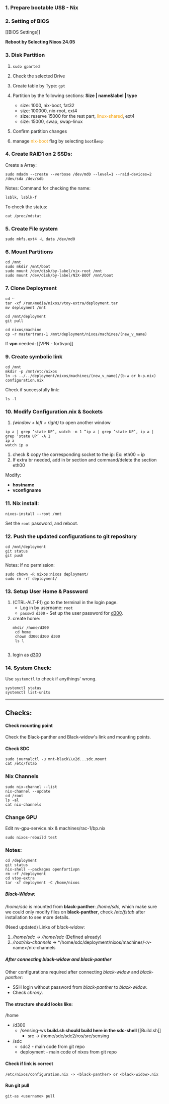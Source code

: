 ### 1. Prepare bootable USB - Nix

### 2. Setting of BIOS

[[BIOS Settings]]

 **Reboot by Selecting Nixos 24.05**
### 3. Disk Partition
1. ```sudo gparted```
2. Check the selected Drive
3. Create table by Type: ```gpt```
4. Partition by the following sections:
   **Size | name&label | type** 
	* size: 1000, nix-boot, fat32
	* size: 100000, nix-root, ext4
	* size: reserve 15000 for the rest part, <font color="#F7A004">linux-shared</font>, ext4
	* size: 15000, swap, swap-linux
	
5. Confirm partition changes
6. manage <font color="#F7A004">nix-boot</font> flag by selecting ```boot```&```esp```

### 4. Create RAID1 on 2 SSDs:

Create a Array:
<pre><code>sudo mdadm --create --verbose /dev/md0 --level=1 --raid-devices=2 /dev/sda /dev/sdb</code></pre>
Notes:
Command for checking the name:
<pre><code>lsblk, lsblk-f</code></pre>

To check the status:
```
cat /proc/mdstat
```

### 5. Create File system
```
sudo mkfs.ext4 -L data /dev/md0
```

### 6. Mount Partitions
<pre><code>cd /mnt
sudo mkdir /mnt/boot
sudo mount /dev/disk/by-label/nix-root /mnt
sudo mount /dev/disk/by-label/NIX-BOOT /mnt/boot</code></pre>

### 7. Clone Deployment
<pre><code>cd ~
tar -xf /run/media/nixos/vtoy-extra/deployment.tar
mv deployment /mnt

cd /mnt/deployment
git pull

cd nixos/machine
cp -r mastertrans-1 /mnt/deployment/nixos/machines/(new_v_name)</code></pre>
If **vpn** needed:
[[VPN - fortivpn]]

### 9. Create symbolic link
<pre><code>cd /mnt
mkdir -p /mnt/etc/nixos
ln -s ../../deployment/nixos/machines/(new_v_name)/(b-w or b-p.nix) configuration.nix
</code></pre>

Check if successfully link:
```
ls -l
```

### 10. Modify Configuration.nix & Sockets
1. *(window + left + right)* to open another window
<pre><code>ip a | grep ‘state UP’, watch -n 1 “ip a | grep ‘state UP’, ip a | grep ‘state UP’ -A 1
ip a
watch ip a
</code></pre>
1. check & copy the corresponding socket to the ip: Ex: eth00 = ip
2. If extra br needed, add in br section and command/delete the section eth00

Modify:
- **hostname**
- **vconfigname**

### 11. Nix install:
```
nixos-install --root /mnt
```
Set the ```root``` password, and reboot.

### 12. Push the updated configurations to git repository

```
cd /mnt/deployment
git status
git push
```

Notes:
If no permission:
<pre><code>sudo chown -R nixos:nixos deployment/
sudo rm -rf deployment/</code></pre>

### 13. Setup User Home & Password
1. (CTRL-ALT-F1) go to the terminal in the login page.
	- Log in by username: ```root```
	- ```passwd d300``` - Set up the user password for <u>d300</u>. 
2. create home: 
	<pre><code>mkdir /home/d300
	cd home
	chown d300:d300 d300
	ls l
	</code></pre>
3. login as <u>d300</u>
### 14. System Check:

Use ```systemctl``` to check if anythings' wrong.
```
systemctl status
systemctl list-units
```
---

## Checks:

#### Check mounting point
Check the Black-panther and Black-widow's link and mounting points.


#### Check SDC
<pre><code>sudo journalctl -u mnt-black\\x2d...sdc.mount
cat /etc/fstab</code></pre>

### Nix Channels
<pre><code>sudo nix-channel --list
nix-channel --update
cd /root
ls -al
cat nix-channels</code></pre>

### Change GPU
Edit nv-gpu-service.nix & machines/rac-1/bp.nix 
<pre><code>sudo nixos-rebuild test
</code></pre>

### Notes:
<pre><code>cd /deployment
git status
nix-shell --packages openfortivpn
rm -rf /deployment
cd vtoy-extra
tar -xf deployment -C /home/nixos</code></pre>

##### Black-Widow:
*/home/sdc* is mounted from **black-panther**: */home/sdc*, which make sure we could only modify files on **black-panther**, check */etc/fstab* after installation to see more details.


(Need updated) Links of _black-widow_:
1. */home/sdc* -> */home/sdc* (Defined already)
2. */root/nix-channels* -> */home/sdc/deployment/nixos/machines/\<v-name\>/nix-channels

##### After connecting _black-widow_ and _black-panther_
Other configurations required after connecting _black-widow_ and _black-panther_:

- SSH login without password from *black-panther* to *black-widow*.
- Check *chrony*.


#### The structure should looks like:

/home
- /d300
	- /sensing-ws
	 **build.sh should build here in the sdc-shell** [[Build.sh]]
		- src -> /home/sdc/sdc2/ros/src/sensing 
- /sdc
	- sdc2 - main code from git repo
	- deployment - main code of nixos from git repo

#### Check if link is correct

```
/etc/nixos/configuration.nix -> <black-panther> or <black-widow>.nix 
```

#### Run git pull

```
git-as <username> pull 
```

